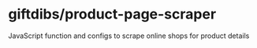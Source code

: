 # giftdibs/product-page-scraper
JavaScript function and configs to scrape online shops for product details

